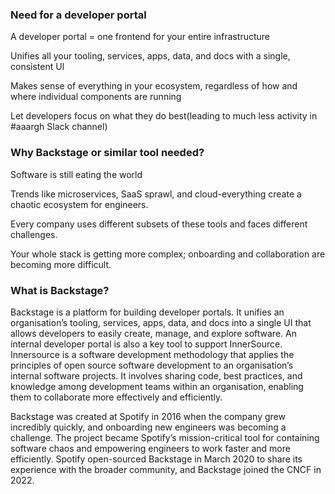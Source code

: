 ### Need for a developer portal
A developer portal = one frontend for your entire infrastructure

Unifies all your tooling, services, apps, data, and docs with a single, consistent Ul

Makes sense of everything in your ecosystem, regardless of how and where individual components are running

Let developers focus on what they do best(leading to much less activity in #aaargh Slack channel)



### Why Backstage or similar tool needed?
Software is still eating the world

Trends like microservices, SaaS sprawl, and cloud-everything create a chaotic ecosystem for engineers.

Every company uses different subsets of these tools and faces different challenges.

Your whole stack is getting more complex; onboarding and collaboration are becoming more difficult.



### What is Backstage?
Backstage is a platform for building developer portals. It unifies an organisation’s tooling, services, apps, data, and docs into a single UI that allows developers to easily create, manage, and explore software. An internal developer portal is also a key tool to support InnerSource. Innersource is a software development methodology that applies the principles of open source software development to an organisation’s internal software projects. It involves sharing code, best practices, and knowledge among development teams within an organisation, enabling them to collaborate more effectively and efficiently.

Backstage was created at Spotify in 2016 when the company grew incredibly quickly, and onboarding new engineers was becoming a challenge. The project became Spotify’s mission-critical tool for containing software chaos and empowering engineers to work faster and more efficiently. Spotify open-sourced Backstage in March 2020 to share its experience with the broader community, and Backstage joined the CNCF in 2022.


